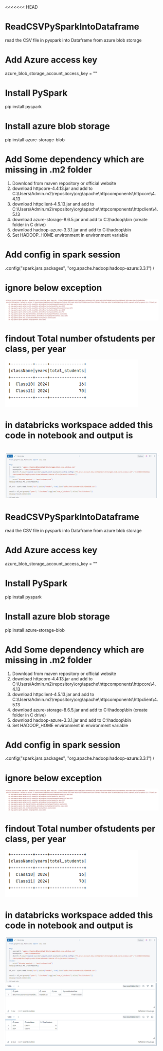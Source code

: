<<<<<<< HEAD
# ReadCSVPySparkIntoDataframe
read the CSV file in pyspark into Dataframe from azure blob storage

# Add Azure access key
azure_blob_storage_account_access_key = "<Azure Access Key>"

# Install PySpark
pip install pyspark

# Install azure blob storage
pip install azure-storage-blob

# Add Some dependency which are missing in .m2 folder
1. Download from maven repository or official website
2. download httpcore-4.4.13.jar and add to C:\Users\Admin\.m2\repository\org\apache\httpcomponents\httpcore\4.4.13
3. download httpclient-4.5.13.jar and add to C:\Users\Admin\.m2\repository\org\apache\httpcomponents\httpclient\4.5.13
4. download azure-storage-8.6.5.jar and add to C:\hadoop\bin (create folder in C drive)
5. download hadoop-azure-3.3.1.jar and add to C:\hadoop\bin
6. Set HADOOP_HOME environment in environment variable

# Add config in spark session
.config("spark.jars.packages", "org.apache.hadoop:hadoop-azure:3.3.1") \

# ignore below exception
![img.png](img%2Fimg.png)

# findout Total number ofstudents per class, per year
![img_1.png](img%2Fimg_1.png)

# in databricks workspace added this code in notebook and output is
![img_2.png](img%2Fimg_2.png)
=======
# ReadCSVPySparkIntoDataframe
read the CSV file in pyspark into Dataframe from azure blob storage

# Add Azure access key
azure_blob_storage_account_access_key = "<Azure Access Key>"

# Install PySpark
pip install pyspark

# Install azure blob storage
pip install azure-storage-blob

# Add Some dependency which are missing in .m2 folder
1. Download from maven repository or official website
2. download httpcore-4.4.13.jar and add to C:\Users\Admin\.m2\repository\org\apache\httpcomponents\httpcore\4.4.13
3. download httpclient-4.5.13.jar and add to C:\Users\Admin\.m2\repository\org\apache\httpcomponents\httpclient\4.5.13
4. download azure-storage-8.6.5.jar and add to C:\hadoop\bin (create folder in C drive)
5. download hadoop-azure-3.3.1.jar and add to C:\hadoop\bin
6. Set HADOOP_HOME environment in environment variable

# Add config in spark session
.config("spark.jars.packages", "org.apache.hadoop:hadoop-azure:3.3.1") \

# ignore below exception
![img.png](img%2Fimg.png)

# findout Total number ofstudents per class, per year
![img_1.png](img%2Fimg_1.png)

# in databricks workspace added this code in notebook and output is
![img_2.png](img%2Fimg_2.png)
![img_3.png](img%2Fimg_3.png)
